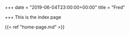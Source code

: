 +++
date = "2019-06-04T23:00:00+00:00"
title = "Fred"

+++
This is the index page

{{< ref "home-page.md" >}}